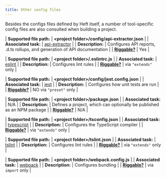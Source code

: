```yaml
---
title: Other config files
---
```


Besides the configs files defined by Heft itself, a number of tool-specific config files are also
consulted when building a project.

| **Supported file path:** | **&lt;project folder&gt;/config/api-extractor.json** |
| **Associated task:** | [api-extractor](../heft_tasks/api-extractor) |
| **Description:** | Configures API reports, .d.ts rollups, and generation of API documentation |
| [**Riggable?**](../heft/rig_packages)  | Yes |

| **Supported file path:** | **&lt;project folder&gt;/.eslintrc.js** |
| **Associated task:** | [eslint](../heft_tasks/eslint) |
| **Description:** | Configures lint rules |
| [**Riggable?**](../heft/rig_packages)  | via `"extends"` only |

| **Supported file path:** | **&lt;project folder&gt;/config/jest.config.json** |
| **Associated task:** | [jest](../heft_tasks/jest) |
| **Description:** | Configures how unit tests are run |
| [**Riggable?**](../heft/rig_packages)  | NO via `"preset"` only |

| **Supported file path:** | **&lt;project folder&gt;/package.json** |
| **Associated task:** | N/A |
| **Description:** | Defines a project, which can optionally be published as an NPM package |
| [**Riggable?**](../heft/rig_packages)  | N/A |

| **Supported file path:** | **&lt;project folder&gt;/tsconfig.json** |
| **Associated task:** | [typescript](../heft_tasks/typescript) |
| **Description:** | Configures the TypeScript compiler |
| [**Riggable?**](../heft/rig_packages)  | via `"extends"` only |

| **Supported file path:** | **&lt;project folder&gt;/tslint.json** |
| **Associated task:** | [tslint](../heft_tasks/tslint) |
| **Description:** | Configures lint rules |
| [**Riggable?**](../heft/rig_packages)  |  via `"extends"` only |

| **Supported file path:** | **&lt;project folder&gt;/webpack.config.js** |
| **Associated task:** | [webpack](../heft_tasks/webpack) |
| **Description:** | Configures bundling |
| [**Riggable?**](../heft/rig_packages)  | via `import` only |
